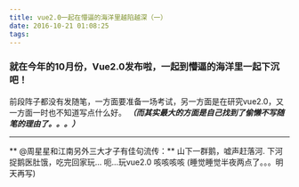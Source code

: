 ```yaml
---
title: vue2.0一起在懵逼的海洋里越陷越深（一）
date: 2016-10-21 01:08:25
tags:
---
```

### 就在今年的10月份，Vue2.0发布啦，一起到懵逼的海洋里一起下沉吧！
前段阵子都没有发随笔，一方面要准备一场考试，另一方面是在研究vue2.0，又一方面一时也不知道写点什么好。
***（而其实最大的方面是自己找到了偷懒不写随笔的理由了。。。）***
 
************

** @周星星和江南另外三大才子有佳句流传：**
山下一群鹅，嘘声赶落河.
下河捉鹅医肚饿，吃完回家玩...
呃...玩vue2.0 咳咳咳咳
(睡觉睡觉半夜两点了。。。明天再写)

